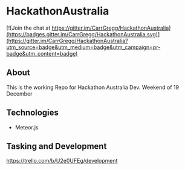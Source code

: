 # HackathonAustralia
[![Join the chat at https://gitter.im/CarrGregg/HackathonAustralia](https://badges.gitter.im/CarrGregg/HackathonAustralia.svg)](https://gitter.im/CarrGregg/HackathonAustralia?utm_source=badge&utm_medium=badge&utm_campaign=pr-badge&utm_content=badge)

## About
This is the working Repo for Hackathon Australia Dev. Weekend of 19 December

## Technologies
* Meteor.js


## Tasking and Development
https://trello.com/b/U2e0UFEg/development
